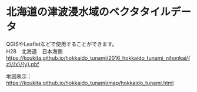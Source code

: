 # 北海道の津波浸水域のベクタタイルデータ
QGISやLeafletなどで使用することができます。  
H28　北海道　日本海側　https://koukita.github.io/hokkaido_tunami/2016_hokkaido_tunami_nihonkai/{z}/{x}/{y}.pbf  

地図表示：https://koukita.github.io/hokkaido_tunami/map/hokkaido_tunami.html
